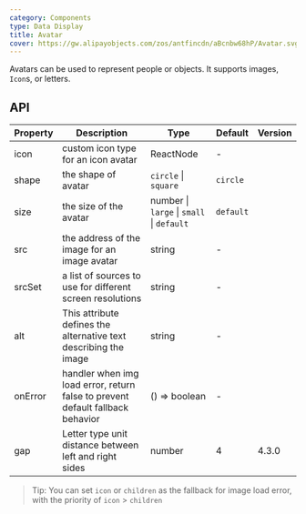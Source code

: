 ```yaml
---
category: Components
type: Data Display
title: Avatar
cover: https://gw.alipayobjects.com/zos/antfincdn/aBcnbw68hP/Avatar.svg
---
```


Avatars can be used to represent people or objects. It supports images, `Icon`s, or letters.

## API

| Property | Description | Type | Default | Version |
| --- | --- | --- | --- | --- |
| icon | custom icon type for an icon avatar | ReactNode | - |  |
| shape | the shape of avatar | `circle` \| `square` | `circle` |  |
| size | the size of the avatar | number \| `large` \| `small` \| `default` | `default` |  |
| src | the address of the image for an image avatar | string | - |  |
| srcSet | a list of sources to use for different screen resolutions | string | - |  |
| alt | This attribute defines the alternative text describing the image | string | - |  |
| onError | handler when img load error, return false to prevent default fallback behavior | () => boolean | - |  |
| gap | Letter type unit distance between left and right sides | number | 4 | 4.3.0 |

> Tip: You can set `icon` or `children` as the fallback for image load error, with the priority of `icon` > `children`
